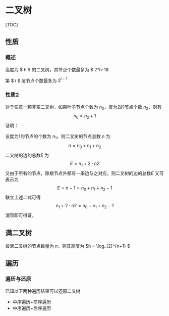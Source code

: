# 二叉树

[TOC]

## 性质

### 概述

高度为 $ h $ 的二叉树，其节点个数最多为 $ 2^h-1$ 

第 $ i $ 层节点个数最多为 $2^{i-1}$

### 性质2

对于任意一颗非空二叉树，如果叶子节点个数为 $n_0$，度为2的节点个数 $n_2$，则有
$$
 n_0 = n_2 + 1
$$
证明：

设度为1的节点的个数为 $n_1$，则二叉树的节点总数 $n$ 为
$$
n = n_0 + n_1 + n_2
$$
二叉树的边的总数$E$ 为
$$
E = n_1 + 2 \cdot n2
$$
又由于所有的节点，除根节点外都有一条边与之对应，则二叉树的边的总数$E$ 又可表示为
$$
E = n - 1 = n_0 + n_1 + n_2 - 1
$$
联立上述二式可得
$$
n_1 + 2 \cdot n2 = n_0 + n_1 + n_2 - 1
$$
消项即可得证。

## 满二叉树

设满二叉树的节点数量为 $n$，则其高度为 $h = \log_{2}^{n+1}
$

## 遍历

### 遍历与还原

已知以下两种遍历结果可以还原二叉树

- 中序遍历+前序遍历
- 中序遍历+后序遍历

